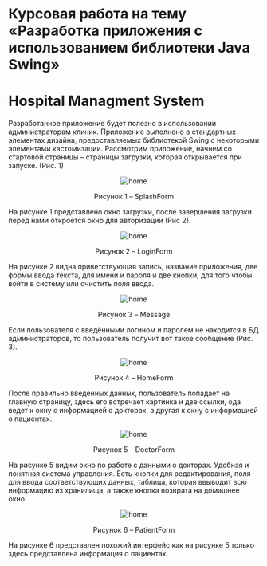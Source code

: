 # Курсовая работа на тему «Разработка приложения с использованием библиотеки Java Swing»
# Hospital Managment System

Разработанное приложение будет полезно в использовании администраторам клиник. Приложение выполнено в стандартных элементах дизайна, предоставляемых библиотекой Swing с некоторыми элементами кастомизации.
Рассмотрим приложение, начнем со стартовой страницы – страницы загрузки, которая открывается при запуске. (Рис. 1)

<p align="center"><img alt="home" src="https://github.com/Vlasdislav/hms/blob/main/readme/SplashForm"></p>
<p align="center">Рисунок 1 – SplashForm</p>

На рисунке 1 представлено окно загрузки, после завершения загрузки перед нами откроется окно для авторизации (Рис 2).

<p align="center"><img alt="home" src="https://github.com/Vlasdislav/hms/blob/main/readme/LoginForm"></p>
<p align="center">Рисунок 2 – LoginForm</p>

На рисунке 2 видна приветствующая запись, название приложения, две формы ввода текста, для имени и пароля и две кнопки, для того чтобы войти в систему или очистить поля ввода.

<p align="center"><img alt="home" src="https://github.com/Vlasdislav/hms/blob/main/readme/Message"></p>
<p align="center">Рисунок 3 – Message</p>

Если пользователя с введёнными логином и паролем не находится в БД администраторов, то пользователь получит вот такое сообщение (Рис. 3).

<p align="center"><img alt="home" src="https://github.com/Vlasdislav/hms/blob/main/readme/HomeForm"></p>
<p align="center">Рисунок 4 – HomeForm</p>

После правильно введенных данных, пользователь попадает на главную страницу, здесь его встречает картинка и две ссылки, ода ведет к окну с информацией о докторах, а другая к окну с информацией о пациентах.

<p align="center"><img alt="home" src="https://github.com/Vlasdislav/hms/blob/main/readme/DoctorForm"></p>
<p align="center">Рисунок 5 – DoctorForm</p>

На рисунке 5 видим окно по работе с данными о докторах. Удобная и понятная система управления. Есть кнопки для редактирования, поля для ввода соответствующих данных, таблица, которая ввыводит всю информацию из хранилища, а также кнопка возврата на домашнее окно.

<p align="center"><img alt="home" src="https://github.com/Vlasdislav/hms/blob/main/readme/PatientForm"></p>
<p align="center">Рисунок 6 – PatientForm</p>

На рисунке 6 представлен похожий интерфейс как на рисунке 5 только здесь представлена информация о пациентах.


